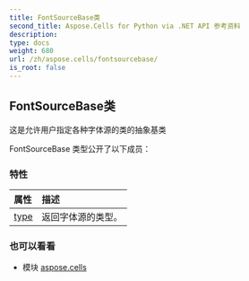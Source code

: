 ```yaml
---
title: FontSourceBase类
second_title: Aspose.Cells for Python via .NET API 参考资料
description:
type: docs
weight: 680
url: /zh/aspose.cells/fontsourcebase/
is_root: false
---
```

## FontSourceBase类
这是允许用户指定各种字体源的类的抽象基类



FontSourceBase 类型公开了以下成员：

### 特性
|属性|描述|
| :- | :- |
| [type](/cells/python-net/zh/aspose.cells/fontsourcebase/type) |返回字体源的类型。|



### 也可以看看
* 模块 [aspose.cells](..)
